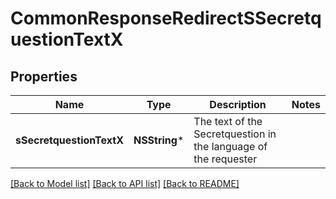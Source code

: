 # CommonResponseRedirectSSecretquestionTextX

## Properties
Name | Type | Description | Notes
------------ | ------------- | ------------- | -------------
**sSecretquestionTextX** | **NSString*** | The text of the Secretquestion in the language of the requester | 

[[Back to Model list]](../README.md#documentation-for-models) [[Back to API list]](../README.md#documentation-for-api-endpoints) [[Back to README]](../README.md)


